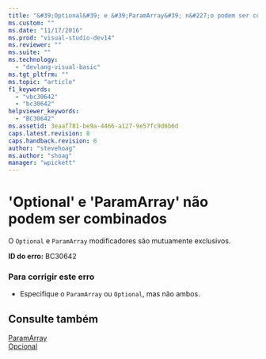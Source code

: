 ```yaml
---
title: "&#39;Optional&#39; e &#39;ParamArray&#39; n&#227;o podem ser combinados | Microsoft Docs"
ms.custom: ""
ms.date: "11/17/2016"
ms.prod: "visual-studio-dev14"
ms.reviewer: ""
ms.suite: ""
ms.technology: 
  - "devlang-visual-basic"
ms.tgt_pltfrm: ""
ms.topic: "article"
f1_keywords: 
  - "vbc30642"
  - "bc30642"
helpviewer_keywords: 
  - "BC30642"
ms.assetid: 3eaaf781-be9a-4466-a127-9e57fc9d6b6d
caps.latest.revision: 8
caps.handback.revision: 8
author: "stevehoag"
ms.author: "shoag"
manager: "wpickett"
---
```

# &#39;Optional&#39; e &#39;ParamArray&#39; n&#227;o podem ser combinados
O `Optional` e `ParamArray` modificadores são mutuamente exclusivos.  
  
 **ID do erro:** BC30642  
  
### Para corrigir este erro  
  
-   Especifique o `ParamArray` ou `Optional`, mas não ambos.  
  
## Consulte também  
 [ParamArray](../../visual-basic/language-reference/modifiers/paramarray.md)   
 [Opcional](../../visual-basic/language-reference/modifiers/optional.md)